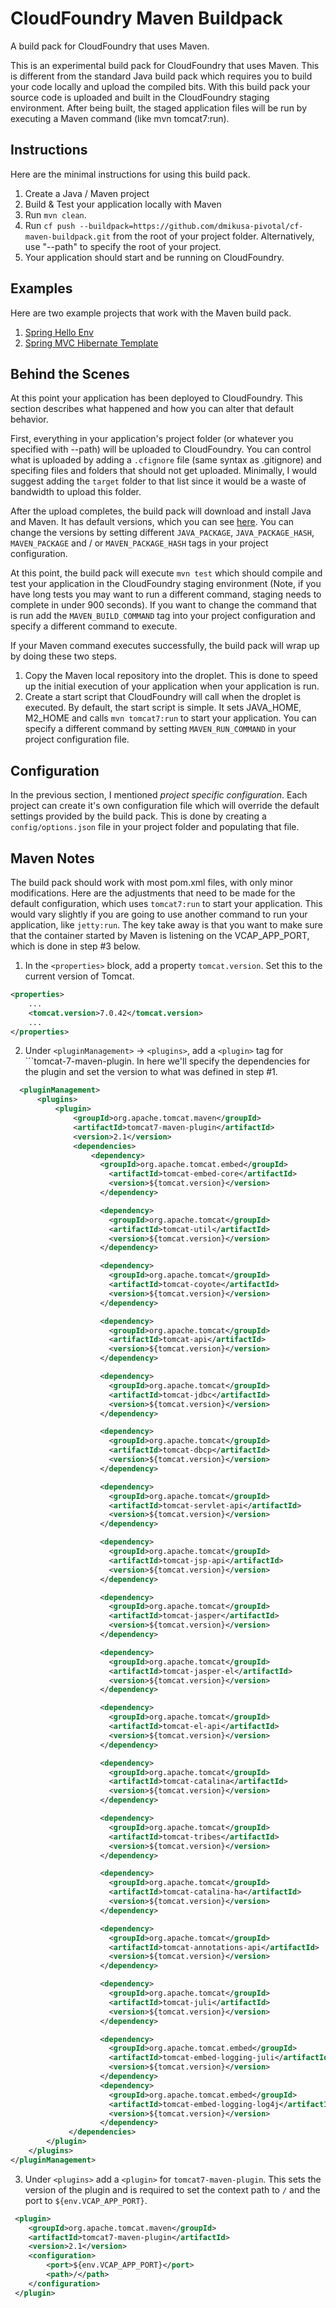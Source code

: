 CloudFoundry Maven Buildpack
============================

A build pack for CloudFoundry that uses Maven.

This is an experimental build pack for CloudFoundry that uses Maven.  This is different from the standard Java build pack which requires you to build your code locally and upload the compiled bits.  With this build pack your source code is uploaded and built in the CloudFoundry staging environment.  After being built, the staged application files will be run by executing a Maven command (like mvn tomcat7:run).


Instructions
------------

Here are the minimal instructions for using this build pack.

  1. Create a Java / Maven project
  1. Build & Test your application locally with Maven
  1. Run ```mvn clean```.
  1. Run ```cf push --buildpack=https://github.com/dmikusa-pivotal/cf-maven-buildpack.git``` from the root of your project folder.  Alternatively, use "--path" to specify the root of your project.
  1. Your application should start and be running on CloudFoundry.


Examples
--------

Here are two example projects that work with the Maven build pack.

 1. [Spring Hello Env](https://github.com/dmikusa-pivotal/spring-hello-env)
 1. [Spring MVC Hibernate Template](https://github.com/dmikusa-pivotal/springmvc-hibernate-template)


Behind the Scenes
-----------------

At this point your application has been deployed to CloudFoundry.  This section describes what happened and how you can alter that default behavior. 

First, everything in your application's project folder (or whatever you specified with --path) will be uploaded to CloudFoundry.  You can control what is uploaded by adding a ```.cfignore``` file (same syntax as .gitignore) and specifing files and folders that should not get uploaded.  Minimally, I would suggest adding the ```target``` folder to that list since it would be a waste of bandwidth to upload this folder.

After the upload completes, the build pack will download and install Java and Maven.  It has default versions, which you can see [here](https://github.com/dmikusa-pivotal/cf-maven-buildpack/blob/master/defaults/options.json).  You can change the versions by setting different ```JAVA_PACKAGE```, ```JAVA_PACKAGE_HASH```, ```MAVEN_PACKAGE``` and / or ```MAVEN_PACKAGE_HASH``` tags in your project configuration.

At this point, the build pack will execute ```mvn test``` which should compile and test your application in the CloudFoundry staging environment (Note, if you have long tests you may want to run a different command, staging needs to complete in under 900 seconds).  If you want to change the command that is run add the ```MAVEN_BUILD_COMMAND``` tag into your project configuration and specify a different command to execute.

If your Maven command executes successfully, the build pack will wrap up by doing these two steps.

  1. Copy the Maven local repository into the droplet.  This is done to speed up the initial execution of your application when your application is run.
  1. Create a start script that CloudFoundry will call when the droplet is executed.  By default, the start script is simple.  It sets JAVA_HOME, M2_HOME and calls ```mvn tomcat7:run``` to start your application.  You can specify a different command by setting ```MAVEN_RUN_COMMAND``` in your project configuration file.


Configuration
-------------

In the previous section, I mentioned *project specific configuration*.  Each project can create it's own configuration file which will override the default settings provided by the build pack.  This is done by creating a ```config/options.json``` file in your project folder and populating that file.


Maven Notes
-----------

The build pack should work with most pom.xml files, with only minor modifications.  Here are the adjustments that need to be made for the default configuration, which uses ```tomcat7:run``` to start your application.  This would vary slightly if you are going to use another command to run your application, like ```jetty:run```.  The key take away is that you want to make sure that the container started by Maven is listening on the VCAP_APP_PORT, which is done in step #3 below.

  1. In the ```<properties>``` block, add a property ```tomcat.version```.  Set this to the current version of Tomcat.
  
  ```xml
  <properties>
      ...
      <tomcat.version>7.0.42</tomcat.version>
      ...
  </properties>
  ```

  2. Under ```<pluginManagement>``` -> ```<plugins>```, add a ```<plugin>``` tag for ```tomcat-7-maven-plugin.  In here we'll specify the dependencies for the plugin and set the version to what was defined in step #1.

  ```xml
    <pluginManagement>
        <plugins>
            <plugin>
                <groupId>org.apache.tomcat.maven</groupId>
                <artifactId>tomcat7-maven-plugin</artifactId>
                <version>2.1</version>
                <dependencies>
                    <dependency>
                      <groupId>org.apache.tomcat.embed</groupId>
                        <artifactId>tomcat-embed-core</artifactId>
                        <version>${tomcat.version}</version>
                      </dependency>

                      <dependency>
                        <groupId>org.apache.tomcat</groupId>
                        <artifactId>tomcat-util</artifactId>
                        <version>${tomcat.version}</version>
                      </dependency>

                      <dependency>
                        <groupId>org.apache.tomcat</groupId>
                        <artifactId>tomcat-coyote</artifactId>
                        <version>${tomcat.version}</version>
                      </dependency>

                      <dependency>
                        <groupId>org.apache.tomcat</groupId>
                        <artifactId>tomcat-api</artifactId>
                        <version>${tomcat.version}</version>
                      </dependency>

                      <dependency>
                        <groupId>org.apache.tomcat</groupId>
                        <artifactId>tomcat-jdbc</artifactId>
                        <version>${tomcat.version}</version>
                      </dependency>

                      <dependency>
                        <groupId>org.apache.tomcat</groupId>
                        <artifactId>tomcat-dbcp</artifactId>
                        <version>${tomcat.version}</version>
                      </dependency>

                      <dependency>
                        <groupId>org.apache.tomcat</groupId>
                        <artifactId>tomcat-servlet-api</artifactId>
                        <version>${tomcat.version}</version>
                      </dependency>

                      <dependency>
                        <groupId>org.apache.tomcat</groupId>
                        <artifactId>tomcat-jsp-api</artifactId>
                        <version>${tomcat.version}</version>
                      </dependency>

                      <dependency>
                        <groupId>org.apache.tomcat</groupId>
                        <artifactId>tomcat-jasper</artifactId>
                        <version>${tomcat.version}</version>
                      </dependency>

                      <dependency>
                        <groupId>org.apache.tomcat</groupId>
                        <artifactId>tomcat-jasper-el</artifactId>
                        <version>${tomcat.version}</version>
                      </dependency>

                      <dependency>
                        <groupId>org.apache.tomcat</groupId>
                        <artifactId>tomcat-el-api</artifactId>
                        <version>${tomcat.version}</version>
                      </dependency>

                      <dependency>
                        <groupId>org.apache.tomcat</groupId>
                        <artifactId>tomcat-catalina</artifactId>
                        <version>${tomcat.version}</version>
                      </dependency>

                      <dependency>
                        <groupId>org.apache.tomcat</groupId>
                        <artifactId>tomcat-tribes</artifactId>
                        <version>${tomcat.version}</version>
                      </dependency>

                      <dependency>
                        <groupId>org.apache.tomcat</groupId>
                        <artifactId>tomcat-catalina-ha</artifactId>
                        <version>${tomcat.version}</version>
                      </dependency>

                      <dependency>
                        <groupId>org.apache.tomcat</groupId>
                        <artifactId>tomcat-annotations-api</artifactId>
                        <version>${tomcat.version}</version>
                      </dependency>

                      <dependency>
                        <groupId>org.apache.tomcat</groupId>
                        <artifactId>tomcat-juli</artifactId>
                        <version>${tomcat.version}</version>
                      </dependency>

                      <dependency>
                        <groupId>org.apache.tomcat.embed</groupId>
                        <artifactId>tomcat-embed-logging-juli</artifactId>
                        <version>${tomcat.version}</version>
                      </dependency>
                      <dependency>
                        <groupId>org.apache.tomcat.embed</groupId>
                        <artifactId>tomcat-embed-logging-log4j</artifactId>
                        <version>${tomcat.version}</version>
                      </dependency>
               </dependencies>
          </plugin>
      </plugins>
  </pluginManagement>
  ```

  3. Under ```<plugins>``` add a ```<plugin>``` for ```tomcat7-maven-plugin```.  This sets the version of the plugin and is required to set the context path to ```/``` and the port to ```${env.VCAP_APP_PORT}```.

  ```xml
   <plugin>
      <groupId>org.apache.tomcat.maven</groupId>
      <artifactId>tomcat7-maven-plugin</artifactId>
      <version>2.1</version>
      <configuration>
          <port>${env.VCAP_APP_PORT}</port>
          <path>/</path>
      </configuration>
   </plugin>
   ```

